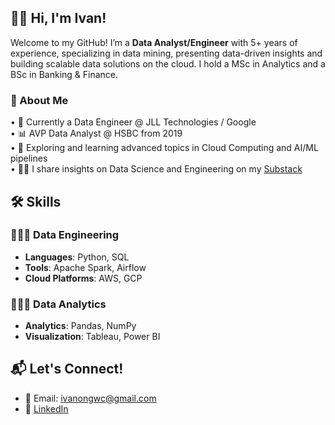 ## 👋🏻 Hi, I'm Ivan!

Welcome to my GitHub! I’m a **Data Analyst/Engineer** with 5+ years of experience, specializing in data mining, presenting data-driven insights and building scalable data solutions on the cloud. I hold a MSc in Analytics and a BSc in Banking & Finance.

### 💫 About Me

• 🏢 Currently a Data Engineer @ JLL Technologies / Google  
• 📊 AVP Data Analyst @ HSBC from 2019  
• 🌱 Exploring and learning advanced topics in Cloud Computing and AI/ML pipelines  
• ✍🏻 I share insights on Data Science and Engineering on my [Substack](#)  



## 🛠️ Skills

### 👷🏻‍♂️ Data Engineering  
- **Languages**: Python, SQL
- **Tools**: Apache Spark, Airflow
- **Cloud Platforms**: AWS, GCP  

### 👨🏻‍💻 Data Analytics  
- **Analytics**: Pandas, NumPy  
- **Visualization**: Tableau, Power BI  


## 📬 Let's Connect!

- 📧 Email: ivanongwc@gmail.com
- 💼 [LinkedIn](https://www.linkedin.com/in/ivanongwc/)

<!--
**ivan-ong/Ivan-ong** is a ✨ _special_ ✨ repository because its `README.md` (this file) appears on your GitHub profile.

Here are some ideas to get you started:

- 🔭 I’m currently working on ...
- 🌱 I’m currently learning ...
- 👯 I’m looking to collaborate on ...
- 🤔 I’m looking for help with ...
- 💬 Ask me about ...
- 📫 How to reach me: ...
- 😄 Pronouns: ...
- ⚡ Fun fact: ...
-->
